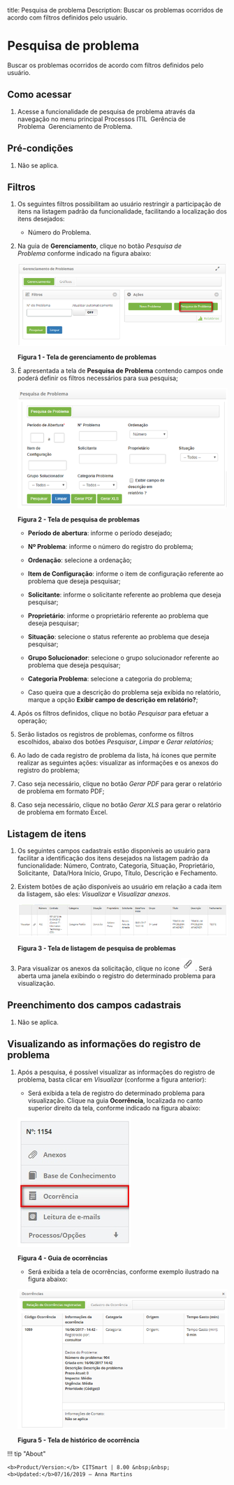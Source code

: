 title: Pesquisa de problema
Description: Buscar os problemas ocorridos de acordo com filtros definidos pelo
usuário.

# Pesquisa de problema

Buscar os problemas ocorridos de acordo com filtros definidos pelo usuário.

Como acessar
------------

1.  Acesse a funcionalidade de pesquisa de problema através da navegação no menu
    principal Processos ITIL  Gerência de Problema  Gerenciamento de Problema.

Pré-condições
-------------

1.  Não se aplica.

Filtros
-------

1.  Os seguintes filtros possibilitam ao usuário restringir a participação de
    itens na listagem padrão da funcionalidade, facilitando a localização dos
    itens desejados:

    -   Número do Problema.

1.  Na guia de **Gerenciamento**, clique no botão *Pesquisa de
    Problema* conforme indicado na figura abaixo:

    ![Criar](images/search-1.png)

    **Figura 1 - Tela de gerenciamento de problemas**

1.  É apresentada a tela de **Pesquisa de Problema** contendo campos onde poderá
    definir os filtros necessários para sua pesquisa;

    ![Criar](images/search-2.png)
    
    **Figura 2 - Tela de pesquisa de problemas**

    -  **Período de abertura**: informe o período desejado;

    -  **Nº Problema**: informe o número do registro do problema;

    -  **Ordenação**: selecione a ordenação;

    -  **Item de Configuração**: informe o item de configuração referente ao
    problema que deseja pesquisar;

    -  **Solicitante**: informe o solicitante referente ao problema que deseja
    pesquisar;

    -  **Proprietário**: informe o proprietário referente ao problema que deseja
    pesquisar;

    -  **Situação**: selecione o status referente ao problema que deseja pesquisar;

    -  **Grupo Solucionador**: selecione o grupo solucionador referente ao problema
    que deseja pesquisar;

    -  **Categoria Problema**: selecione a categoria do problema;

    -  Caso queira que a descrição do problema seja exibida no relatório, marque a
    opção **Exibir campo de descrição em relatório?**;

1.  Após os filtros definidos, clique no botão *Pesquisar* para efetuar a
    operação;

2.  Serão listados os registros de problemas, conforme os filtros escolhidos,
    abaixo dos botões *Pesquisar*, *Limpar* e *Gerar relatórios;*

3.  Ao lado de cada registro de problema da lista, há ícones que permite
    realizar as seguintes ações: visualizar as informações e os anexos do
    registro do problema;

4.  Caso seja necessário, clique no botão *Gerar PDF* para gerar o relatório de
    problema em formato PDF;

5.  Caso seja necessário, clique no botão *Gerar XLS* para gerar o relatório de
    problema em formato Excel.

Listagem de itens
-----------------

1.  Os seguintes campos cadastrais estão disponíveis ao usuário para facilitar a
    identificação dos itens desejados na listagem padrão da
    funcionalidade: Número, Contrato, Categoria, Situação, Proprietário, Solicitante,  Data/Hora
    Início, Grupo, Título, Descrição e Fechamento.

2.  Existem botões de ação disponíveis ao usuário em relação a cada item da
    listagem, são eles: *Visualizar* e *Visualizar anexos*.

     ![Criar](images/search-3.png)   
    
    **Figura 3 - Tela de listagem de pesquisa de problemas**

1.  Para visualizar os anexos da solicitação, clique no ícone ![Criar](images/search-4.png) . Será aberta uma
    janela exibindo o registro do determinado problema para visualização.

Preenchimento dos campos cadastrais
-----------------------------------

1.  Não se aplica.

Visualizando as informações do registro de problema
---------------------------------------------------

1.  Após a pesquisa, é possível visualizar as informações do registro de
    problema, basta clicar em *Visualizar* (conforme a figura anterior):

    -  Será exibida a tela de registro do determinado problema para
    visualização. Clique na guia **Ocorrência**, localizada no canto superior
    direito da tela, conforme indicado na figura abaixo:

    ![Criar](images/search-5.png)
    
    **Figura 4 - Guia de ocorrências**

    -  Será exibida a tela de ocorrências, conforme exemplo ilustrado na figura
    abaixo:

    ![Criar](images/search-6.png)

    **Figura 5 - Tela de histórico de ocorrência**


!!! tip "About"

    <b>Product/Version:</b> CITSmart | 8.00 &nbsp;&nbsp;
    <b>Updated:</b>07/16/2019 – Anna Martins

